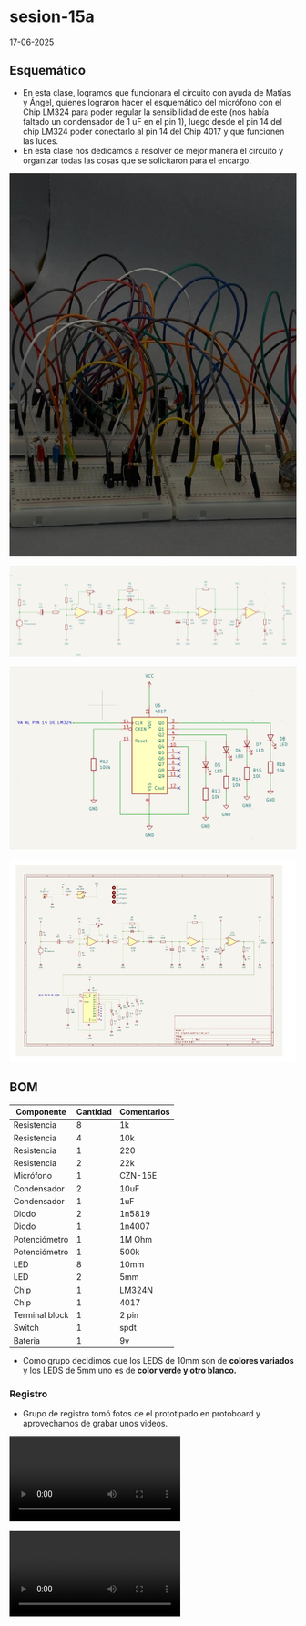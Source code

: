 # sesion-15a

17-06-2025

## Esquemático

- En esta clase, logramos que funcionara el circuito con ayuda de Matías y Ángel, quienes lograron hacer el esquemático del micrófono con el Chip LM324 para poder regular la sensibilidad de este (nos había faltado un condensador de 1 uF en el pin 1), luego desde el pin 14 del chip LM324 poder conectarlo al pin 14 del Chip 4017 y que funcionen las luces.
- En esta clase nos dedicamos a resolver de mejor manera el circuito y organizar todas las cosas que se solicitaron para el encargo.

![Proyecto](./archivos/proyecto-imagen.jpg)

![Esquematico 1](./archivos/chipLM324.png)

![Esquematico 2](./archivos/chip4017.png)

![Esquematico 3](./archivos/diagrama-esquematico.jpg)

## BOM 

| Componente    | Cantidad | Comentarios     |
| ------------- | -------- | --------------- |
| Resistencia   | 8        | 1k              |
| Resistencia   | 4        | 10k             |
| Resistencia   | 1        | 220             |
| Resistencia   | 2        | 22k             |
| Micrófono     | 1        | CZN-15E         |
| Condensador   | 2        | 10uF            |
| Condensador   | 1        | 1uF             |
| Diodo         | 2        | 1n5819          |
| Diodo         | 1        | 1n4007          |
| Potenciómetro | 1        | 1M Ohm          |
| Potenciómetro | 1        | 500k            |
| LED           | 8        | 10mm            |
| LED           | 2        | 5mm             |
| Chip          | 1        | LM324N          |
| Chip          | 1        | 4017            |
| Terminal block | 1        | 2 pin          |
| Switch        | 1        | spdt            |
| Bateria        | 1        | 9v             | 

- Como grupo decidimos que los LEDS de 10mm son de **colores variados** y los LEDS de 5mm uno es de **color verde y otro blanco.**

### Registro

- Grupo de registro tomó fotos de el prototipado en protoboard y aprovechamos de grabar unos videos.

![video 1](./archivos/proyecto-video1.mp4)

![video 2](./archivos/proyecto-video2.mp4)
